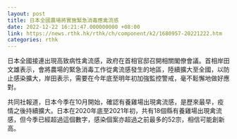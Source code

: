 ```yaml
---
layout: post
title: 日本全國農場將實施緊急消毒應禽流感
date: 2022-12-22 16:21:47.000000000 +08:00
link: https://news.rthk.hk/rthk/ch/component/k2/1680957-20221222.htm
categories: rthk
---
```


日本全國接連出現高致病性禽流感，政府在首相官邸召開相關閣僚會議。首相岸田文雄表示，會將農場的緊急消毒工作從禽流感發生的地區，陸續擴大至全國，以防止感染擴大，岸田表示，需要在今年底至明年初加強監控警戒，毫不鬆懈地做好應對。

共同社報道，日本今季在10月開始，確認有養雞場出現禽流感，是歷來最早，疫情之後持續擴大。日本在2020年底至2021年初，共有18個縣有養雞場出現禽流感，但今季已經超過這個數字，感染個案亦超過之前最多的52宗，相信可能創新高。
